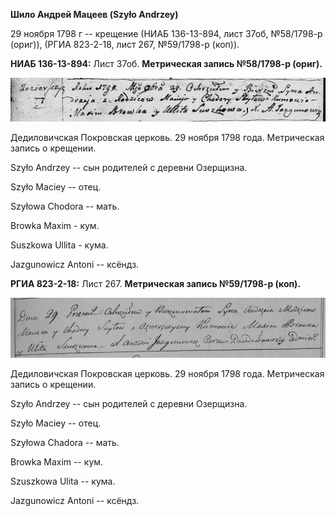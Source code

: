 **Шило Андрей Мацеев (Szyło Andrzey)**

29 ноября 1798 г -- крещение (НИАБ 136-13-894, лист 37об, №58/1798-р
(ориг)), (РГИА 823-2-18, лист 267, №59/1798-р (коп)).

**НИАБ 136-13-894:** Лист 37об. **Метрическая запись №58/1798-р
(ориг).**

![](./media/e622f098026dbab99b7d961c5e9a5fa4cb33894f.png)

Дедиловичская Покровская церковь. 29 ноября 1798 года. Метрическая
запись о крещении.

Szyło Andrzey -- сын родителей с деревни Озерщизна.

Szyło Maciey -- отец.

Szyłowa Chodora -- мать.

Browka Maxim - кум.

Suszkowa Ullita - кума.

Jazgunowicz Antoni -- ксёндз.

**РГИА 823-2-18:** Лист 267. **Метрическая запись №59/1798-р (коп).**

![](./media/8fc6025e3706e75bc07ac370bb675adaeb0346fa.png)

Дедиловичская Покровская церковь. 29 ноября 1798 года. Метрическая
запись о крещении.

Szyło Andrzey -- сын родителей с деревни Озерщизна.

Szyło Maciey -- отец.

Szyłowa Chadora -- мать.

Browka Maxim -- кум.

Szuszkowa Ulita -- кума.

Jazgunowicz Antoni -- ксёндз.
